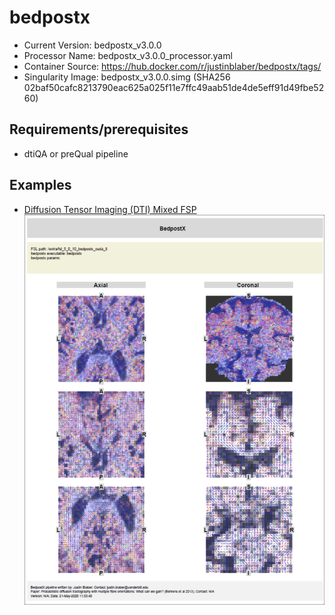 # bedpostx

- Current Version: bedpostx_v3.0.0
- Processor Name: bedpostx_v3.0.0_processor.yaml
- Container Source: https://hub.docker.com/r/justinblaber/bedpostx/tags/
- Singularity Image: bedpostx_v3.0.0.simg (SHA256 02baf50cafc8213790eac625a025f11e7ffc49aab51de4de5eff91d49fbe5260)

## Requirements/prerequisites

- dtiQA or preQual pipeline

## Examples

- [Diffusion Tensor Imaging (DTI) Mixed FSP](pdfs/bedpostx.pdf) <img src="images/bedpostx.png">
